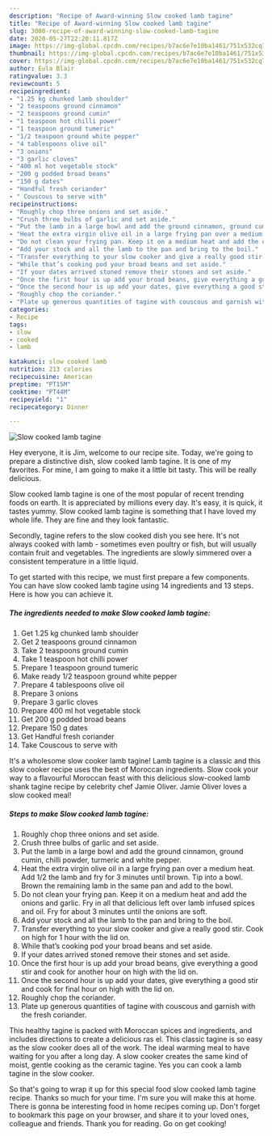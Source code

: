 ```yaml
---
description: "Recipe of Award-winning Slow cooked lamb tagine"
title: "Recipe of Award-winning Slow cooked lamb tagine"
slug: 3000-recipe-of-award-winning-slow-cooked-lamb-tagine
date: 2020-05-27T22:20:11.817Z
image: https://img-global.cpcdn.com/recipes/b7ac6e7e10ba1461/751x532cq70/slow-cooked-lamb-tagine-recipe-main-photo.jpg
thumbnail: https://img-global.cpcdn.com/recipes/b7ac6e7e10ba1461/751x532cq70/slow-cooked-lamb-tagine-recipe-main-photo.jpg
cover: https://img-global.cpcdn.com/recipes/b7ac6e7e10ba1461/751x532cq70/slow-cooked-lamb-tagine-recipe-main-photo.jpg
author: Eula Blair
ratingvalue: 3.3
reviewcount: 5
recipeingredient:
- "1.25 kg chunked lamb shoulder"
- "2 teaspoons ground cinnamon"
- "2 teaspoons ground cumin"
- "1 teaspoon hot chilli power"
- "1 teaspoon ground tumeric"
- "1/2 teaspoon ground white pepper"
- "4 tablespoons olive oil"
- "3 onions"
- "3 garlic cloves"
- "400 ml hot vegetable stock"
- "200 g podded broad beans"
- "150 g dates"
- "Handful fresh coriander"
- " Couscous to serve with"
recipeinstructions:
- "Roughly chop three onions and set aside."
- "Crush three bulbs of garlic and set aside."
- "Put the lamb in a large bowl and add the ground cinnamon, ground cumin, chilli powder, turmeric and white pepper."
- "Heat the extra virgin olive oil in a large frying pan over a medium heat. Add 1/2 the lamb and fry for 3 minutes until brown. Tip into a bowl. Brown the remaining lamb in the same pan and add to the bowl."
- "Do not clean your frying pan. Keep it on a medium heat and add the onions and garlic. Fry in all that delicious left over lamb infused spices and oil. Fry for about 3 minutes until the onions are soft."
- "Add your stock and all the lamb to the pan and bring to the boil."
- "Transfer everything to your slow cooker and give a really good stir. Cook on high for 1 hour with the lid on."
- "While that’s cooking pod your broad beans and set aside."
- "If your dates arrived stoned remove their stones and set aside."
- "Once the first hour is up add your broad beans, give everything a good stir and cook for another hour on high with the lid on."
- "Once the second hour is up add your dates, give everything a good stir and cook for final hour on high with the lid on."
- "Roughly chop the coriander."
- "Plate up generous quantities of tagine with couscous and garnish with the fresh coriander."
categories:
- Recipe
tags:
- slow
- cooked
- lamb

katakunci: slow cooked lamb 
nutrition: 213 calories
recipecuisine: American
preptime: "PT15M"
cooktime: "PT44M"
recipeyield: "1"
recipecategory: Dinner

---
```



![Slow cooked lamb tagine](https://img-global.cpcdn.com/recipes/b7ac6e7e10ba1461/751x532cq70/slow-cooked-lamb-tagine-recipe-main-photo.jpg)

Hey everyone, it is Jim, welcome to our recipe site. Today, we're going to prepare a distinctive dish, slow cooked lamb tagine. It is one of my favorites. For mine, I am going to make it a little bit tasty. This will be really delicious.

Slow cooked lamb tagine is one of the most popular of recent trending foods on earth. It is appreciated by millions every day. It's easy, it is quick, it tastes yummy. Slow cooked lamb tagine is something that I have loved my whole life. They are fine and they look fantastic.

Secondly, tagine refers to the slow cooked dish you see here. It&#39;s not always cooked with lamb - sometimes even poultry or fish, but will usually contain fruit and vegetables. The ingredients are slowly simmered over a consistent temperature in a little liquid.


To get started with this recipe, we must first prepare a few components. You can have slow cooked lamb tagine using 14 ingredients and 13 steps. Here is how you can achieve it.

<!--inarticleads1-->

##### The ingredients needed to make Slow cooked lamb tagine:

1. Get 1.25 kg chunked lamb shoulder
1. Get 2 teaspoons ground cinnamon
1. Take 2 teaspoons ground cumin
1. Take 1 teaspoon hot chilli power
1. Prepare 1 teaspoon ground tumeric
1. Make ready 1/2 teaspoon ground white pepper
1. Prepare 4 tablespoons olive oil
1. Prepare 3 onions
1. Prepare 3 garlic cloves
1. Prepare 400 ml hot vegetable stock
1. Get 200 g podded broad beans
1. Prepare 150 g dates
1. Get Handful fresh coriander
1. Take  Couscous to serve with


It&#39;s a wholesome slow cooker lamb tagine! Lamb tagine is a classic and this slow cooker recipe uses the best of Moroccan ingredients. Slow cook your way to a flavourful Moroccan feast with this delicious slow-cooked lamb shank tagine recipe by celebrity chef Jamie Oliver. Jamie Oliver loves a slow cooked meal! 

<!--inarticleads2-->

##### Steps to make Slow cooked lamb tagine:

1. Roughly chop three onions and set aside.
1. Crush three bulbs of garlic and set aside.
1. Put the lamb in a large bowl and add the ground cinnamon, ground cumin, chilli powder, turmeric and white pepper.
1. Heat the extra virgin olive oil in a large frying pan over a medium heat. Add 1/2 the lamb and fry for 3 minutes until brown. Tip into a bowl. Brown the remaining lamb in the same pan and add to the bowl.
1. Do not clean your frying pan. Keep it on a medium heat and add the onions and garlic. Fry in all that delicious left over lamb infused spices and oil. Fry for about 3 minutes until the onions are soft.
1. Add your stock and all the lamb to the pan and bring to the boil.
1. Transfer everything to your slow cooker and give a really good stir. Cook on high for 1 hour with the lid on.
1. While that’s cooking pod your broad beans and set aside.
1. If your dates arrived stoned remove their stones and set aside.
1. Once the first hour is up add your broad beans, give everything a good stir and cook for another hour on high with the lid on.
1. Once the second hour is up add your dates, give everything a good stir and cook for final hour on high with the lid on.
1. Roughly chop the coriander.
1. Plate up generous quantities of tagine with couscous and garnish with the fresh coriander.


This healthy tagine is packed with Moroccan spices and ingredients, and includes directions to create a delicious ras el. This classic tagine is so easy as the slow cooker does all of the work. The ideal warming meal to have waiting for you after a long day. A slow cooker creates the same kind of moist, gentle cooking as the ceramic tagine. Yes you can cook a lamb tagine in the slow cooker. 

So that's going to wrap it up for this special food slow cooked lamb tagine recipe. Thanks so much for your time. I'm sure you will make this at home. There is gonna be interesting food in home recipes coming up. Don't forget to bookmark this page on your browser, and share it to your loved ones, colleague and friends. Thank you for reading. Go on get cooking!
